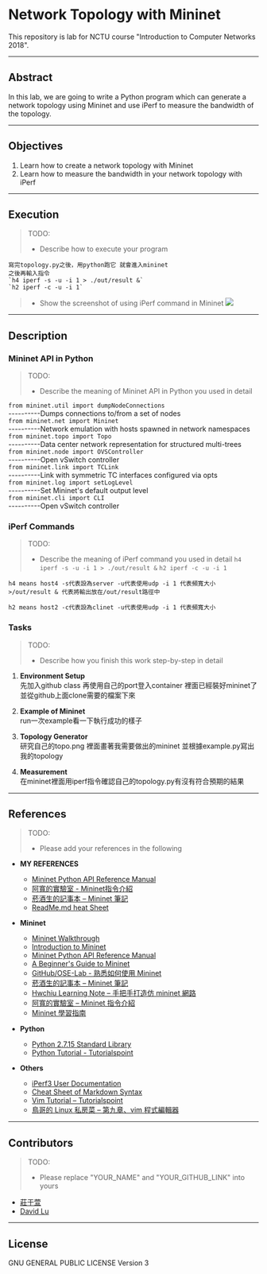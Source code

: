 # Network Topology with Mininet

This repository is lab for NCTU course "Introduction to Computer Networks 2018".

---
## Abstract

In this lab, we are going to write a Python program which can generate a network topology using Mininet and use iPerf to measure the bandwidth of the topology.

---
## Objectives

1. Learn how to create a network topology with Mininet
2. Learn how to measure the bandwidth in your network topology with iPerf

---
## Execution

> TODO:
> * Describe how to execute your program
> 
    寫完topology.py之後，用python跑它 就會進入mininet
    之後再輸入指令 
    `h4 iperf -s -u -i 1 > ./out/result &`
    `h2 iperf -c -u -i 1`
> * Show the screenshot of using iPerf command in Mininet
![](https://i.imgur.com/dUWNmh0.jpg)

---
## Description

### Mininet API in Python

> TODO:
> * Describe the meaning of Mininet API in Python you used in detail
>  
`from mininet.util import dumpNodeConnections`</br>
----------Dumps connections to/from a set of nodes</br>
`from mininet.net import Mininet`</br>
----------Network emulation with hosts spawned in network namespaces</br>
`from mininet.topo import Topo`</br>
----------Data center network representation for structured multi-trees</br>
`from mininet.node import OVSController`</br>
----------Open vSwitch controller</br>
`from mininet.link import TCLink`</br>
----------Link with symmetric TC interfaces configured via opts</br>
`from mininet.log import setLogLevel`</br>
----------Set Mininet's default output level</br>
`from mininet.cli import CLI`</br>
----------Open vSwitch controller</br>



### iPerf Commands

> TODO:
> * Describe the meaning of iPerf command you used in detail
    `h4 iperf -s -u -i 1 > ./out/result &`
    `h2 iperf -c -u -i 1`

    h4 means host4 -s代表設為server -u代表使用udp -i 1 代表頻寬大小
    >/out/result & 代表將輸出放在/out/result路徑中

    h2 means host2 -c代表設為clinet -u代表使用udp -i 1 代表頻寬大小


### Tasks

> TODO:
> * Describe how you finish this work step-by-step in detail

1. **Environment Setup**</br>
    先加入github class
    再使用自己的port登入container 裡面已經裝好mininet了
    並從github上面clone需要的檔案下來
            

2. **Example of Mininet**</br>
    run一次example看一下執行成功的樣子

3. **Topology Generator**</br>
    研究自己的topo.png 裡面畫著我需要做出的mininet
    並根據example.py寫出我的topology

4. **Measurement**</br>
    在mininet裡面用iperf指令確認自己的topology.py有沒有符合預期的結果

---
## References

> TODO:
> * Please add your references in the following
* **MY REFERENCES**
    * [Mininet Python API Reference Manual](http://mininet.org/api/annotated.html)
    * [阿寬的實驗室 - Mininet指令介紹](https://ting-kuan.blog/2017/11/09/%E3%80%90mininet%E6%8C%87%E4%BB%A4%E4%BB%8B%E7%B4%B9%E3%80%91/)
    *  [菸酒生的記事本 – Mininet 筆記](https://blog.laszlo.tw/?p=81)   
    * [ReadMe.md heat Sheet](https://www.markdownguide.org/cheat-sheet)

* **Mininet**
    * [Mininet Walkthrough](http://mininet.org/walkthrough/)
    * [Introduction to Mininet](https://github.com/mininet/mininet/wiki/Introduction-to-Mininet)
    * [Mininet Python API Reference Manual](http://mininet.org/api/annotated.html)
    * [A Beginner's Guide to Mininet](https://opensourceforu.com/2017/04/beginners-guide-mininet/)
    * [GitHub/OSE-Lab - 熟悉如何使用 Mininet](https://github.com/OSE-Lab/Learning-SDN/blob/master/Mininet/README.md)
    * [菸酒生的記事本 – Mininet 筆記](https://blog.laszlo.tw/?p=81)
    * [Hwchiu Learning Note – 手把手打造仿 mininet 網路](https://hwchiu.com/setup-mininet-like-environment.html)
    * [阿寬的實驗室 – Mininet 指令介紹](https://ting-kuan.blog/2017/11/09/%E3%80%90mininet%E6%8C%87%E4%BB%A4%E4%BB%8B%E7%B4%B9%E3%80%91/)
    * [Mininet 學習指南](https://www.sdnlab.com/11495.html)
* **Python**
    * [Python 2.7.15 Standard Library](https://docs.python.org/2/library/index.html)
    * [Python Tutorial - Tutorialspoint](https://www.tutorialspoint.com/python/)
* **Others**
    * [iPerf3 User Documentation](https://iperf.fr/iperf-doc.php#3doc)
    * [Cheat Sheet of Markdown Syntax](https://www.markdownguide.org/cheat-sheet)
    * [Vim Tutorial – Tutorialspoint](https://www.tutorialspoint.com/vim/index.htm)
    * [鳥哥的 Linux 私房菜 – 第九章、vim 程式編輯器](http://linux.vbird.org/linux_basic/0310vi.php)

---
## Contributors

> TODO:
> * Please replace "YOUR_NAME" and "YOUR_GITHUB_LINK" into yours

* [莊于萱](https://github.com/yumumuu)
* [David Lu](https://github.com/yungshenglu)

---
## License

GNU GENERAL PUBLIC LICENSE Version 3